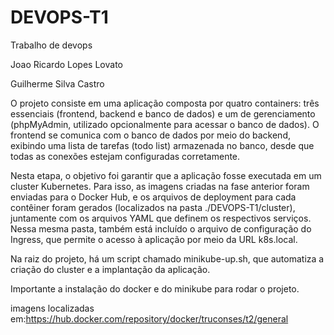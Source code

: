 # DEVOPS-T1
Trabalho de devops 

Joao Ricardo Lopes Lovato

Guilherme Silva Castro

O projeto consiste em uma aplicação composta por quatro containers: três essenciais (frontend, backend e banco de dados) e um de gerenciamento (phpMyAdmin, utilizado opcionalmente para acessar o banco de dados). O frontend se comunica com o banco de dados por meio do backend, exibindo uma lista de tarefas (todo list) armazenada no banco, desde que todas as conexões estejam configuradas corretamente.

Nesta etapa, o objetivo foi garantir que a aplicação fosse executada em um cluster Kubernetes. Para isso, as imagens criadas na fase anterior foram enviadas para o Docker Hub, e os arquivos de deployment para cada contêiner foram gerados (localizados na pasta ./DEVOPS-T1/cluster), juntamente com os arquivos YAML que definem os respectivos serviços. Nessa mesma pasta, também está incluído o arquivo de configuração do Ingress, que permite o acesso à aplicação por meio da URL k8s.local.

Na raiz do projeto, há um script chamado minikube-up.sh, que automatiza a criação do cluster e a implantação da aplicação.

Importante a instalação do docker e do minikube para rodar o projeto.

imagens localizadas em:https://hub.docker.com/repository/docker/truconses/t2/general
